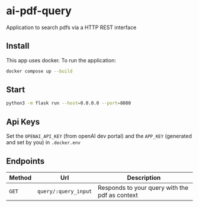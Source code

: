# ai-pdf-query

Application to search pdfs via a HTTP REST interface

## Install

This app uses docker. To run the application:

```sh
docker compose up --build
```

## Start

```sh
python3 -m flask run --host=0.0.0.0 --port=8080
```

## Api Keys

Set the `OPENAI_API_KEY` (from openAI dev portal) and the `APP_KEY` (generated and set by you) in `.docker.env`

## Endpoints

| Method | Url                  | Description                                    |
| ------ | -------------------- | ---------------------------------------------- |
| `GET`  | `query/:query_input` | Responds to your query with the pdf as context |
